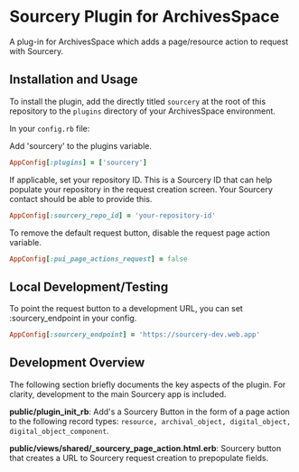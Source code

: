 # Sourcery Plugin for ArchivesSpace

A plug-in for ArchivesSpace which adds a page/resource action to request with Sourcery.

## Installation and Usage

To install the plugin, add the directly titled `sourcery` at the root of this repository to the `plugins` directory of your ArchivesSpace environment.

In your `config.rb` file: 

Add 'sourcery' to the plugins variable.
```ruby
AppConfig[:plugins] = ['sourcery']
```

If applicable, set your repository ID.  This is a Sourcery ID that can help populate your repository in the request creation screen. Your Sourcery contact should be able to provide this.
```ruby
AppConfig[:sourcery_repo_id] = 'your-repository-id'
```

To remove the default request button, disable the request page action variable.
```ruby
AppConfig[:pui_page_actions_request] = false
```

## Local Development/Testing

To point the request button to a development URL, you can set :sourcery_endpoint in your config.

```ruby
AppConfig[:sourcery_endpoint] = 'https://sourcery-dev.web.app'
```

## Development Overview

The following section briefly documents the key aspects of the plugin. For clarity, development to the main Sourcery app is included.

**public/plugin_init_rb**: Add's a Sourcery Button in the form of a page action to the following record types: `resource, archival_object, digital_object, digital_object_component`.

**public/views/shared/_sourcery_page_action.html.erb**: Sourcery button that creates a URL to Sourcery request creation to prepopulate fields.
